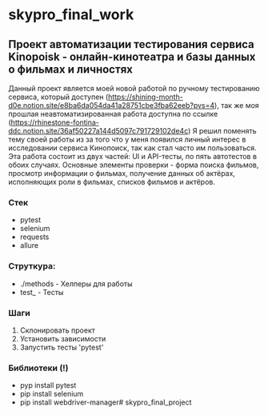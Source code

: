 # skypro_final_work

## Проект автоматизации тестирования сервиса Kinopoisk - онлайн-кинотеатра и базы данных о фильмах и личностях

Данный проект является моей новой работой по ручному тестированию сервиса, 
который доступен (https://shining-month-d0e.notion.site/e8ba6da054da41a28751cbe3fba62eeb?pvs=4),
так же моя прошлая неавтоматизированная работа доступна по ссылке (https://rhinestone-fontina-ddc.notion.site/36af50227a144d5097c791729102de4c)
Я решил поменять тему своей работы из за того что у меня появился личный интерес в исследовании сервиса Кинопоиск, так как стал часто им пользоваться.
Эта работа состоит из двух частей: UI и API-тесты, по пять автотестов в обоих случаях. Основные элементы проверки - 
форма поиска фильмов, просмотр информации о фильмах, получение данных об актёрах, исполняющих роли в фильмах, 
списков фильмов и актёров.

### Стек
- pytest
- selenium
- requests
- allure

### Струткура:
- ./methods - Хелперы для работы
- test_ - Тесты

### Шаги
1. Склонировать проект
2. Установить зависимости
3. Запустить тесты 'pytest'

### Библиотеки (!)
- pyp install pytest
- pip install selenium
- pip install webdriver-manager# skypro_final_project